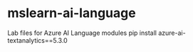 # mslearn-ai-language
Lab files for Azure AI Language modules
pip install azure-ai-textanalytics==5.3.0
